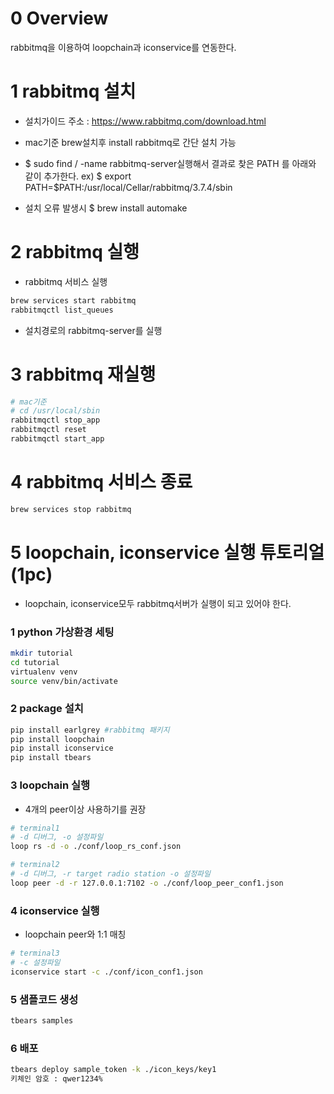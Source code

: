 0 Overview
============
rabbitmq을 이용하여 loopchain과 iconservice를 연동한다.

1 rabbitmq 설치
============

* 설치가이드 주소 : https://www.rabbitmq.com/download.html

* mac기준 brew설치후 install rabbitmq로 간단 설치 가능

* $ sudo find / -name rabbitmq-server실행해서 결과로 찾은 PATH 를 아래와 같이 추가한다.
ex) $ export PATH=$PATH:/usr/local/Cellar/rabbitmq/3.7.4/sbin

* 설치 오류 발생시 $ brew install automake

2 rabbitmq 실행
============

* rabbitmq 서비스 실행
```bash
brew services start rabbitmq
rabbitmqctl list_queues
```

* 설치경로의 rabbitmq-server를 실행

3 rabbitmq 재실행
============

```bash
# mac기준
# cd /usr/local/sbin
rabbitmqctl stop_app
rabbitmqctl reset
rabbitmqctl start_app
```

4 rabbitmq 서비스 종료
============

```bash
brew services stop rabbitmq
```

5 loopchain, iconservice 실행 튜토리얼 (1pc)
============

* loopchain, iconservice모두 rabbitmq서버가 실행이 되고 있어야 한다.

### 1 python 가상환경 세팅
```bash
mkdir tutorial
cd tutorial
virtualenv venv
source venv/bin/activate
```
### 2 package 설치
```bash
pip install earlgrey #rabbitmq 패키지
pip install loopchain
pip install iconservice
pip install tbears
```

### 3 loopchain 실행
* 4개의 peer이상 사용하기를 권장
``` bash
# terminal1
# -d 디버그, -o 설정파일
loop rs -d -o ./conf/loop_rs_conf.json

# terminal2
# -d 디버그, -r target radio station -o 설정파일
loop peer -d -r 127.0.0.1:7102 -o ./conf/loop_peer_conf1.json
```

### 4 iconservice 실행
* loopchain peer와 1:1 매칭
``` bash
# terminal3
# -c 설정파일
iconservice start -c ./conf/icon_conf1.json
```

### 5 샘플코드 생성
```bash
tbears samples
```

### 6 배포
``` bash
tbears deploy sample_token -k ./icon_keys/key1
키체인 암호 : qwer1234%
```


